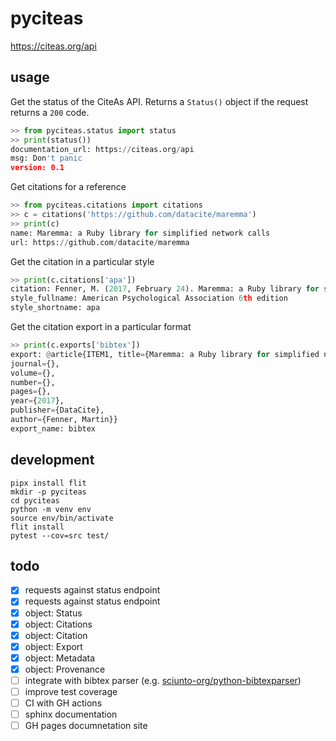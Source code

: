 # pyciteas

https://citeas.org/api

## usage

Get the status of the CiteAs API.  Returns a `Status()` object if the request
returns a `200` code.

```python
>> from pyciteas.status import status
>> print(status())
documentation_url: https://citeas.org/api
msg: Don't panic
version: 0.1
```

Get citations for a reference

```python
>> from pyciteas.citations import citations
>> c = citations('https://github.com/datacite/maremma')
>> print(c)
name: Maremma: a Ruby library for simplified network calls
url: https://github.com/datacite/maremma
```

Get the citation in a particular style

```python
>> print(c.citations['apa'])
citation: Fenner, M. (2017, February 24). Maremma: a Ruby library for simplified network calls. DataCite. http://doi.org/10.5438/QEG0-3GM3
style_fullname: American Psychological Association 6th edition
style_shortname: apa
```

Get the citation export in a particular format

```python
>> print(c.exports['bibtex'])
export: @article{ITEM1, title={Maremma: a Ruby library for simplified network calls},
journal={},
volume={},
number={},
pages={},
year={2017},
publisher={DataCite},
author={Fenner, Martin}}
export_name: bibtex
```

## development

```
pipx install flit
mkdir -p pyciteas
cd pyciteas
python -m venv env
source env/bin/activate
flit install
pytest --cov=src test/
```

## todo
 
- [x] requests against status endpoint
- [x] requests against status endpoint
- [x] object: Status
- [x] object: Citations
- [x] object: Citation
- [x] object: Export
- [x] object: Metadata
- [x] object: Provenance
- [ ] integrate with bibtex parser (e.g. [sciunto-org/python-bibtexparser](https://github.com/sciunto-org/python-bibtexparser))
- [ ] improve test coverage
- [ ] CI with GH actions
- [ ] sphinx documentation
- [ ] GH pages documnetation site
